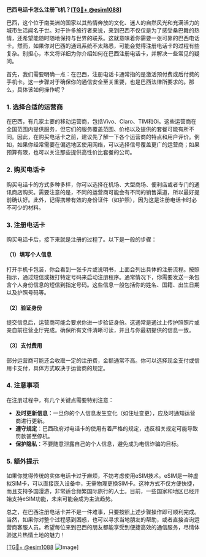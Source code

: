**巴西电话卡怎么注册飞机？[[TG💪+ @esim1088](https://t.me/s/esim1088)]**

巴西，这个位于南美洲的国家以其热情奔放的文化、迷人的自然风光和充满活力的城市生活闻名于世。对于许多旅行者来说，来到巴西不仅仅是为了感受桑巴舞的热情，还希望能随时随地保持与世界的联系。这就意味着你需要一张可靠的巴西电话卡。然而，如果你对巴西的通讯系统不太熟悉，可能会觉得注册电话卡的过程有些复杂。别担心，本文将详细为你介绍如何在巴西注册电话卡，并解决一些常见的疑问。

首先，我们需要明确一点：在巴西，注册电话卡通常指的是激活预付费或后付费的手机卡。这一步骤对于确保你的通信安全至关重要，也是巴西法律所要求的。那么，具体该如何操作呢？

### 1. 选择合适的运营商

在巴西，有几家主要的移动运营商，包括Vivo、Claro、TIM和Oi。这些运营商在全国范围内提供服务，但它们的服务覆盖范围、价格以及提供的套餐可能有所不同。因此，在购买电话卡之前，建议先了解一下各个运营商的特点和用户评价。例如，如果你经常需要在偏远地区使用网络，可以选择信号覆盖更广的运营商；如果预算有限，也可以关注那些提供高性价比套餐的公司。

### 2. 购买电话卡

购买电话卡的方式多种多样，你可以选择在机场、大型商场、便利店或者专门的通讯商店购买。需要注意的是，不同的运营商可能会有不同的销售渠道，所以最好提前确认好。此外，记得携带有效的身份证件（如护照），因为这是注册电话卡时必不可少的材料。

### 3. 注册电话卡

购买电话卡后，接下来就是注册的过程了。以下是一般的步骤：

#### （1）填写个人信息
打开手机卡包装，你会看到一张卡片或说明书，上面会列出具体的注册流程。按照指示，通过短信或拨打特定号码来启动注册程序。通常情况下，你需要发送一条包含个人身份信息的短信到指定号码。这些信息一般包括你的姓名、国籍、出生日期以及护照号码等。

#### （2）验证身份
提交信息后，运营商可能会要求你进一步验证身份。这通常是通过上传护照照片或亲自前往营业厅完成。确保所有文件清晰可读，并且与你最初提供的信息一致。

#### （3）支付费用
部分运营商可能还会收取一定的注册费，金额通常不高。你可以选择现金支付或信用卡支付，具体方式取决于运营商的规定。

### 4. 注意事项

在注册过程中，有几个关键点需要特别注意：

- **及时更新信息**：一旦你的个人信息发生变化（如住址变更），应及时通知运营商进行更新。
- **遵守规定**：巴西政府对电话卡的使用有着严格的规定，违反相关规定可能导致罚款甚至停机。
- **保护隐私**：不要随意泄露自己的个人信息，避免成为电信诈骗的目标。

### 5. 额外提示

如果你觉得传统的实体电话卡过于麻烦，不妨考虑使用eSIM技术。eSIM是一种虚拟SIM卡，可以直接嵌入设备中，无需物理更换SIM卡。这种方式不仅方便快捷，而且支持多国漫游，非常适合频繁国际旅行的人士。目前，一些国家和地区已经开始支持eSIM功能，未来可能会成为主流趋势。

总之，在巴西注册电话卡并不是一件难事，只要按照上述步骤操作即可顺利完成。当然，如果你对整个过程感到困惑，也可以寻求当地朋友的帮助，或者直接咨询运营商客服人员。希望每位来到巴西的朋友都能享受到便捷高效的通信服务，尽情体验这片热情土地的魅力！

[[TG💪+ @esim1088](https://t.me/s/esim1088) ![Image](https://i.postimg.cc/4NQfJmqS/Snipaste-2025-05-13-00-14-12.png)]